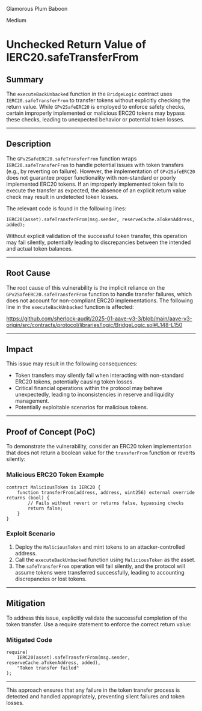 Glamorous Plum Baboon

Medium

# Unchecked Return Value of IERC20.safeTransferFrom

## Summary  

The `executeBackUnbacked` function in the `BridgeLogic` contract uses `IERC20.safeTransferFrom` to transfer tokens without explicitly checking the return value. While `GPv2SafeERC20` is employed to enforce safety checks, certain improperly implemented or malicious ERC20 tokens may bypass these checks, leading to unexpected behavior or potential token losses.

---

## Description  

The `GPv2SafeERC20.safeTransferFrom` function wraps `IERC20.safeTransferFrom` to handle potential issues with token transfers (e.g., by reverting on failure). However, the implementation of `GPv2SafeERC20` does not guarantee proper functionality with non-standard or poorly implemented ERC20 tokens. If an improperly implemented token fails to execute the transfer as expected, the absence of an explicit return value check may result in undetected token losses.

The relevant code is found in the following lines:

```solidity
IERC20(asset).safeTransferFrom(msg.sender, reserveCache.aTokenAddress, added);
```

Without explicit validation of the successful token transfer, this operation may fail silently, potentially leading to discrepancies between the intended and actual token balances.

---

## Root Cause  

The root cause of this vulnerability is the implicit reliance on the `GPv2SafeERC20.safeTransferFrom` function to handle transfer failures, which does not account for non-compliant ERC20 implementations. The following line in the `executeBackUnbacked` function is affected:

https://github.com/sherlock-audit/2025-01-aave-v3-3/blob/main/aave-v3-origin/src/contracts/protocol/libraries/logic/BridgeLogic.sol#L148-L150

---

## Impact  

This issue may result in the following consequences:  
- Token transfers may silently fail when interacting with non-standard ERC20 tokens, potentially causing token losses.  
- Critical financial operations within the protocol may behave unexpectedly, leading to inconsistencies in reserve and liquidity management.  
- Potentially exploitable scenarios for malicious tokens.

---

## Proof of Concept (PoC)

To demonstrate the vulnerability, consider an ERC20 token implementation that does not return a boolean value for the `transferFrom` function or reverts silently:

### Malicious ERC20 Token Example  
```solidity
contract MaliciousToken is IERC20 {
    function transferFrom(address, address, uint256) external override returns (bool) {
        // Fails without revert or returns false, bypassing checks
        return false;
    }
}
```

### Exploit Scenario  
1. Deploy the `MaliciousToken` and mint tokens to an attacker-controlled address.  
2. Call the `executeBackUnbacked` function using `MaliciousToken` as the asset.  
3. The `safeTransferFrom` operation will fail silently, and the protocol will assume tokens were transferred successfully, leading to accounting discrepancies or lost tokens.

---

## Mitigation  

To address this issue, explicitly validate the successful completion of the token transfer. Use a require statement to enforce the correct return value:

### Mitigated Code  
```solidity
require(
    IERC20(asset).safeTransferFrom(msg.sender, reserveCache.aTokenAddress, added),
    "Token transfer failed"
);
```
--- 

This approach ensures that any failure in the token transfer process is detected and handled appropriately, preventing silent failures and token losses.